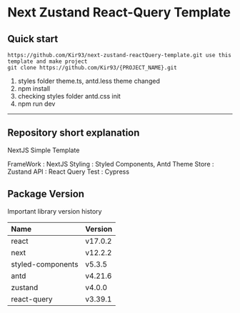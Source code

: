 # Next Zustand React-Query Template

## Quick start

```
https://github.com/Kir93/next-zustand-reactQuery-template.git use this template and make project
git clone https://github.com/Kir93/{PROJECT_NAME}.git
```

1. styles folder theme.ts, antd.less theme changed
2. npm install
3. checking styles folder antd.css init
4. npm run dev

---

## Repository short explanation

NextJS Simple Template

FrameWork : NextJS
Styling : Styled Components, Antd Theme
Store : Zustand
API : React Query
Test : Cypress

## Package Version

Important library version history

| Name              | Version |
| :---------------- | :------ |
| react             | v17.0.2 |
| next              | v12.2.2 |
| styled-components | v5.3.5  |
| antd              | v4.21.6 |
| zustand           | v4.0.0  |
| react-query       | v3.39.1 |
